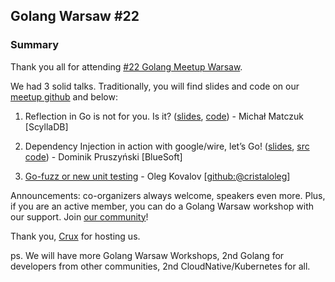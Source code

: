## Golang Warsaw #22

### Summary

Thank you all for attending [#22 Golang Meetup Warsaw](https://www.meetup.com/Golang-Warsaw/events/257562446/).

We had 3 solid talks. Traditionally, you will find slides and code on our [meetup github](https://github.com/golangpoland/meetup_golang_warsaw) and below:

1. Reflection in Go is not for you. Is it? ([slides](https://github.com/mmatczuk/talks/blob/master/reflection/reflection.slide), [code](https://github.com/mmatczuk/talks/blob/master/reflection)) - Michał Matczuk [ScyllaDB]

2. Dependency Injection in action with google/wire, let’s Go! ([slides](https://github.com/grumpy-programmer/golang-warsaw-22/blob/master/docs/golang-warsaw-22.pdf
), [src code](https://github.com/grumpy-programmer/golang-warsaw-22)) - Dominik Pruszyński [BlueSoft]

3. [Go-fuzz or new unit testing](https://github.com/cristaloleg/talks/blob/master/2019/golang-warsaw-22/Go-fuzz.pdf) - Oleg Kovalov [[github:@cristaloleg](https://github.com/cristaloleg)]

Announcements: co-organizers always welcome, speakers even more. Plus, if you are an active member, you can do a Golang Warsaw workshop with our support. Join [our community](https://www.meetup.com/Golang-Warsaw/)!

Thank you, [Crux](http://www.crux.boulder.pl/) for hosting us.

ps. We will have more Golang Warsaw Workshops, 2nd Golang for developers from other communities, 2nd CloudNative/Kubernetes for all.
